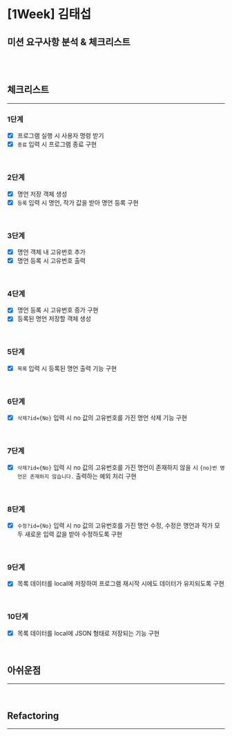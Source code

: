 # [1Week] 김태섭
## 미션 요구사항 분석 & 체크리스트

<br><br>

## 체크리스트

-----------------------------

### 1단계
- [X] 프로그램 실행 시 사용자 명령 받기
- [X] `종료` 입력 시 프로그램 종료 구현

<br>

### 2단계
- [X] 명언 저장 객체 생성
- [X] `등록` 입력 시 명언, 작가 값을 받아 명언 등록 구현

<br>

### 3단계
- [X] 명언 객체 내 고유번호 추가
- [X] 명언 등록 시 고유번호 출력

<br>

### 4단계
- [X] 명언 등록 시 고유번호 증가 구현
- [X] 등록된 명언 저장할 객체 생성

<br>

### 5단계
- [X] `목록` 입력 시 등록된 명언 출력 기능 구현

<br>

### 6단계
- [X] `삭제?id={No}` 입력 시 no 값의 고유번호를 가진 명언 삭제 기능 구현

<br>

### 7단계
- [X] `삭제?id={No}` 입력 시 no 값의 고유번호를 가진 명언이 존재하지 않을 시 `{no}번 명언은 존재하지 않습니다.` 출력하는 예외 처리 구현

<br>

### 8단계
- [X] `수정?id={No}` 입력 시 no 값의 고유번호를 가진 명언 수정, 수정은 명언과 작가 모두 새로운 입력 값을 받아 수정하도록 구현

<br>

### 9단계
- [X] 목록 데이터를 local에 저장하여 프로그램 재시작 시에도 데이터가 유지되도록 구현

<br>

### 10단계
- [X] 목록 데이터를 local에 JSON 형태로 저장되는 기능 구현

<br>

## 아쉬운점

-----------------------------

<br>

## Refactoring

-----------------------------





<br>